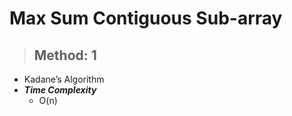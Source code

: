# Max Sum Contiguous Sub-array

> ## Method: 1

- Kadane’s Algorithm
- **_Time Complexity_**
  - O(n)
